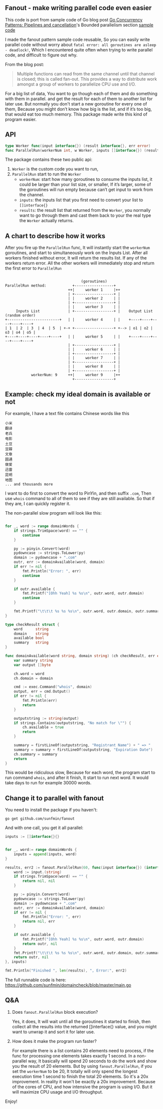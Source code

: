 ## Fanout - make writing parallel code even easier

This code is port from sample code of Go blog post [Go Concurrency Patterns: Pipelines and cancellation](http://blog.golang.org/pipelines)'s Bounded parallelism section [sample code](http://blog.golang.org/pipelines/bounded.go)

I made the fanout pattern sample code reusable, So you can easily write parallel code without worry about `fatal error: all goroutines are asleep - deadlock!`, Which I encountered quite often when trying to write parallel code, and difficult to figure out why.

From the blog post:

> Multiple functions can read from the same channel until that channel is closed; this is called fan-out. This provides a way to distribute work amongst a group of workers to parallelize CPU use and I/O.


For a big list of data, You want to go though each of them and do something with them in parallel. and get the result for each of them to another list for later use. But normally you don't start a new goroutine for every one of them, Because you might don’t know how big is the list, and if it’s too big, that would eat too much memory. This package made write this kind of program easier.


## API

```go
type Worker func(input interface{}) (result interface{}, err error)
func ParallelRun(workerNum int, w Worker, inputs []interface{}) (results []interface{}, err error) {
```

The package contains these two public api:

1. `Worker` is the custom code you want to run,
2. `ParallelRun` start to run the `Worker`
   - `workerNum`: start how many goroutines to consume the inputs list, it could be larger than your list size, or smaller, If it’s larger, some of the goroutines will run empty because can’t get input to work from the channel.
   - `inputs`: the inputs list that you first need to convert your list to `[]interface{}`
   - `results`: the result list that returned from the `Worker`, you normally want to go through them and cast them back to your the real type the `Worker` actually returns.


## A chart to describe how it works

After you fire up the `ParallelRun` func, It will instantly start the `workerNum` goroutines, and start to simultaneously work on the Inputs List. After all workers finished without error, It will return the results list. If any of the workers return error. All the other workers will immediately stop and return the first error to `ParallelRun`


```

                                   (goroutines)
ParallelRun method:            +------------------+
                             ++|     worker 1     |++
                             | +------------------+ |
                             | |     worker 2     | |
                             | +------------------+ |
                             | |     worker 3     | |
     Inputs List             | +------------------+ |    Output List (random order)
+------------------------+   | |     worker 4     | |    +----+----+----+----+----+
| 1  | 2  | 3  | 4  | 5  | +-+ +------------------+ +--> | o1 | o2 | o3 | o4 | o5 |
+----+----+----+----+----+   | |     worker 5     | |    +----+----+----+----+----+
                             | +------------------+ |
                             | |     worker 6     | |
                             | +------------------+ |
                             | |     worker 7     | |
                             | +------------------+ |
                             | |     worker 8     | |
                             | +------------------+ |
            workerNum: 9     ++|     worker 9     |++
                               +------------------+

```



## Example: check my ideal domain is available or not

For example, I have a text file contains Chinese words like this

```
小米
翻译
老兵
电影
土豆
豆瓣
文章
圆通
做爱
迅雷
昆明
地图
... and thousands more

```


I want to do first to convert the word to PinYin, and then suffix `.com`, Then use `whois` command to all of them to see if they are still available. So that if they are, I can quickly register it.

The non-parallel slow program will look like this:

```go

for _, word := range domainWords {
	if strings.TrimSpace(word) == "" {
		continue
	}

	py := pinyin.Convert(word)
	pydowncase := strings.ToLower(py)
	domain := pydowncase + ".com"
	outr, err := domainAvailable(word, domain)
	if err != nil {
		fmt.Println("Error: ", err)
		continue
	}

	if outr.available {
		fmt.Printf("[Ohh Yeah] %s %s\n", outr.word, outr.domain)
		continue
    }

	fmt.Printf("\t\t\t %s %s %s\n", outr.word, outr.domain, outr.summary)
}

type checkResult struct {
	word      string
	domain    string
	available bool
	summary   string
}

func domainAvailable(word string, domain string) (ch checkResult, err error) {
	var summary string
	var output []byte

	ch.word = word
	ch.domain = domain

	cmd := exec.Command("whois", domain)
	output, err = cmd.Output()
	if err != nil {
		fmt.Println(err)
		return
	}

	outputstring := string(output)
	if strings.Contains(outputstring, "No match for \"") {
		ch.available = true
		return
	}

	summary = firstLineOf(outputstring, "Registrant Name") + " => "
	summary = summary + firstLineOf(outputstring, "Expiration Date")
	ch.summary = summary
	return
}

```

This would be ridiculous slow, Because for each word, the program start to run command `whois`, and after it finish, It start to run next word. It would take days to run for example 30000 words.

## Change it to parallel with fanout

You need to install the package if you haven't:

```
go get github.com/sunfmin/fanout
```

And with one call, you get it all parallel:

```go
inputs := []interface{}{}


for _, word:= range domainWords {
	inputs = append(inputs, word)
}

results, err2 := fanout.ParallelRun(60, func(input interface{}) (interface{}, error) {
	word := input.(string)
	if strings.TrimSpace(word) == "" {
		return nil, nil
	}

	py := pinyin.Convert(word)
	pydowncase := strings.ToLower(py)
	domain := pydowncase + ".com"
	outr, err := domainAvailable(word, domain)
	if err != nil {
		fmt.Println("Error: ", err)
		return nil, err
	}

	if outr.available {
		fmt.Printf("[Ohh Yeah] %s %s\n", outr.word, outr.domain)
		return outr, nil
	}
	fmt.Printf("\t\t\t %s %s %s\n", outr.word, outr.domain, outr.summary)
	return outr, nil
}, inputs)

fmt.Println("Finished ", len(results), ", Error:", err2)

```

The full runnable code is here: https://github.com/sunfmin/domaincheck/blob/master/main.go

## Q&A

1. Does `fanout.ParallelRun` block execution?

   Yes, it does, It will wait until all the goroutines it started to finish, then collect all the results into the returned []interface{} value, and you might want to unwrap it and sort it for later use.

2. How does it make the program run faster?

   For example there is a list contains 20 elements need to process, if the func for processing one elements takes exactly 1 second. In a non-parallel way, It basically will spend 20 seconds to do the work and show you the result of 20 elements. But by using `fanout.ParallelRun`, if you set the `workerNum` to be 20, It totally will only spend the longest execution time 1 second to finish the total 20 elements. So it's a 20x improvement. In reality it won't be exactly a 20x improvement. Because of the cores of CPU, and how intensive the program is using I/O. But it will maximize CPU usage and I/O throughput.


Enjoy!

